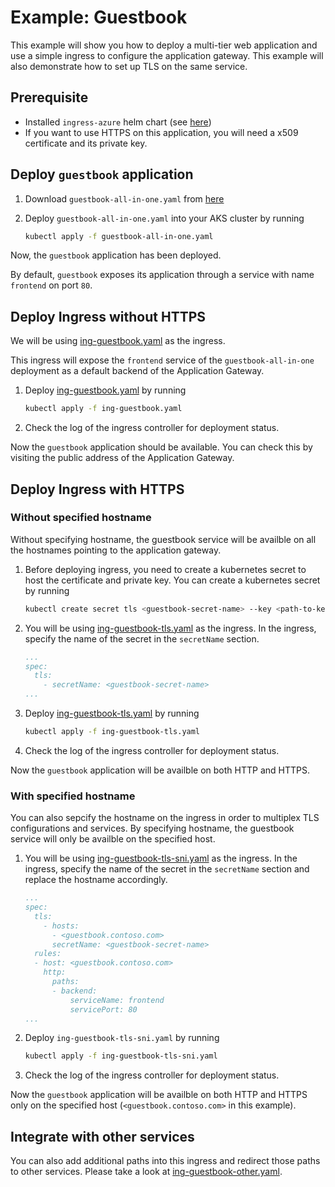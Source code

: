 # Example: Guestbook

This example will show you how to deploy a multi-tier web application and use a simple ingress to configure the application gateway. 
This example will also demonstrate how to set up TLS on the same service.

## Prerequisite

- Installed `ingress-azure` helm chart (see [here](install))
- If you want to use HTTPS on this application, you will need a x509 certificate and its private key.

## Deploy `guestbook` application

1. Download `guestbook-all-in-one.yaml` from [here](https://raw.githubusercontent.com/kubernetes/examples/master/guestbook/all-in-one/guestbook-all-in-one.yaml)
2. Deploy `guestbook-all-in-one.yaml` into your AKS cluster by running

    ```bash
    kubectl apply -f guestbook-all-in-one.yaml
    ```

Now, the `guestbook` application has been deployed.

By default, `guestbook` exposes its application through a service with name `frontend` on port `80`.

## Deploy Ingress without HTTPS

We will be using [ing-guestbook.yaml](example/guestbook/ing-guestbook.yaml) as the ingress.

This ingress will expose the `frontend` service of the `guestbook-all-in-one` deployment
as a default backend of the Application Gateway.

1. Deploy [ing-guestbook.yaml](example/guestbook/ing-guestbook.yaml) by running

    ```bash
    kubectl apply -f ing-guestbook.yaml
    ```

2. Check the log of the ingress controller for deployment status.

Now the `guestbook` application should be available. You can check this by visiting the
public address of the Application Gateway.

## Deploy Ingress with HTTPS

### Without specified hostname

Without specifying hostname, the guestbook service will be availble on all the hostnames pointing to the application gateway.

1. Before deploying ingress, you need to create a kubernetes secret to host the certificate and private key.
    You can create a kubernetes secret by running

    ```bash
    kubectl create secret tls <guestbook-secret-name> --key <path-to-key> --cert <path-to-cert>
    ```

2. You will be using [ing-guestbook-tls.yaml](example/guestbook/ing-guestbook-tls.yaml) as the ingress. In the ingress,
    specify the name of the secret in the `secretName` section.

    ```yaml
    ...
    spec:
      tls:
        - secretName: <guestbook-secret-name>
    ...
    ```

3. Deploy [ing-guestbook-tls.yaml](example/guestbook/ing-guestbook-tls.yaml) by running

    ```bash
    kubectl apply -f ing-guestbook-tls.yaml
    ```

4. Check the log of the ingress controller for deployment status.

Now the `guestbook` application will be availble on both HTTP and HTTPS.

### With specified hostname

You can also sepcify the hostname on the ingress in order to multiplex TLS configurations and services.
By specifying hostname, the guestbook service will only be availble on the specified host.

1. You will be using [ing-guestbook-tls-sni.yaml](example/guestbook/ing-guestbook-tls-sni.yaml) as the ingress.
    In the ingress, specify the name of the secret in the `secretName` section and replace the hostname accordingly.

    ```yaml
    ...
    spec:
      tls:
        - hosts:
          - <guestbook.contoso.com>
          secretName: <guestbook-secret-name>
      rules:
      - host: <guestbook.contoso.com>
        http:
          paths:
          - backend:
              serviceName: frontend
              servicePort: 80
    ...
    ```

2. Deploy `ing-guestbook-tls-sni.yaml` by running

    ```bash
    kubectl apply -f ing-guestbook-tls-sni.yaml
    ```

3. Check the log of the ingress controller for deployment status.

Now the `guestbook` application will be availble on both HTTP and HTTPS only on the specified host (`<guestbook.contoso.com>` in this example).

## Integrate with other services

You can also add additional paths into this ingress and redirect those paths to other services.
Please take a look at [ing-guestbook-other.yaml](example/guestbook/ing-guestbook-other.yaml).
